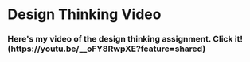 <h1>Design Thinking Video</h1>

<h3>Here's my video of the design thinking assignment. Click it!
<br /> 
(https://youtu.be/__oFY8RwpXE?feature=shared) </h3>
